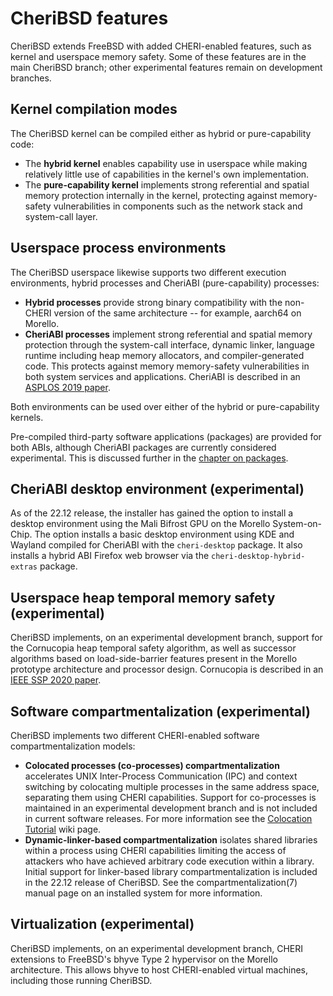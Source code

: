 # CheriBSD features

CheriBSD extends FreeBSD with added CHERI-enabled features, such as kernel and
userspace memory safety.
Some of these features are in the main CheriBSD branch; other experimental
features  remain on development branches.

## Kernel compilation modes

The CheriBSD kernel can be compiled either as hybrid or pure-capability code:

- The **hybrid kernel** enables capability use in userspace while making
  relatively little use of capabilities in the kernel's own implementation.
- The **pure-capability kernel** implements strong referential and spatial
  memory protection internally in the kernel, protecting against memory-safety
  vulnerabilities in components such as the network stack and system-call
  layer.

## Userspace process environments

The CheriBSD userspace likewise supports two different execution environments,
hybrid processes and CheriABI (pure-capability) processes:

- **Hybrid processes** provide strong binary compatibility with the non-CHERI
  version of the same architecture -- for example, aarch64 on Morello.
- **CheriABI processes** implement strong referential and spatial memory
  protection through the system-call interface, dynamic linker, language
  runtime including heap memory allocators, and compiler-generated code.
  This protects against memory memory-safety vulnerabilities in both system
  services and applications.
  CheriABI is described in an [ASPLOS 2019
  paper](https://www.cl.cam.ac.uk/research/security/ctsrd/pdfs/201904-asplos-cheriabi.pdf).

Both environments can be used over either of the hybrid or pure-capability
kernels.

Pre-compiled third-party software applications (packages) are provided for
both ABIs, although CheriABI packages are currently considered experimental.
This is discussed further in the [chapter on packages](../packages/).

## CheriABI desktop environment (experimental)

As of the 22.12 release, the installer has gained the option to install a
desktop environment using the Mali Bifrost GPU on the Morello System-on-Chip.
The option installs a basic desktop environment using KDE and Wayland
compiled for CheriABI with the `cheri-desktop` package.  It also
installs a hybrid ABI Firefox web browser via the `cheri-desktop-hybrid-extras`
package.

## Userspace heap temporal memory safety (experimental)

CheriBSD implements, on an experimental development branch, support for the
Cornucopia heap temporal safety algorithm, as well as successor algorithms
based on load-side-barrier features present in the Morello prototype
architecture and processor design.
Cornucopia is described in an [IEEE SSP 2020
paper](https://www.cl.cam.ac.uk/research/security/ctsrd/pdfs/2020oakland-cornucopia.pdf).

## Software compartmentalization (experimental)

CheriBSD implements two different
CHERI-enabled software compartmentalization models:

- **Colocated processes (co-processes) compartmentalization** accelerates
  UNIX Inter-Process Communication (IPC) and context switching by colocating
  multiple processes in the same address space, separating them using CHERI
  capabilities.  Support for co-processes is maintained in an experimental
  development branch and is not included in current software releases.
  For more information see the [Colocation Tutorial](https://github.com/CTSRD-CHERI/cheripedia/wiki/Colocation-Tutorial)
  wiki page.
- **Dynamic-linker-based compartmentalization** isolates shared libraries
  within a process using CHERI capabilities limiting the access of attackers
  who have achieved arbitrary code execution within a library.
  Initial support for linker-based library compartmentalization is included
  in the 22.12 release of CheriBSD.  See the compartmentalization(7) manual
  page on an installed system for more information.

## Virtualization (experimental)

CheriBSD implements, on an experimental development branch, CHERI extensions
to FreeBSD's bhyve Type 2 hypervisor on the Morello architecture.
This allows bhyve to host CHERI-enabled virtual machines, including those
running CheriBSD.
